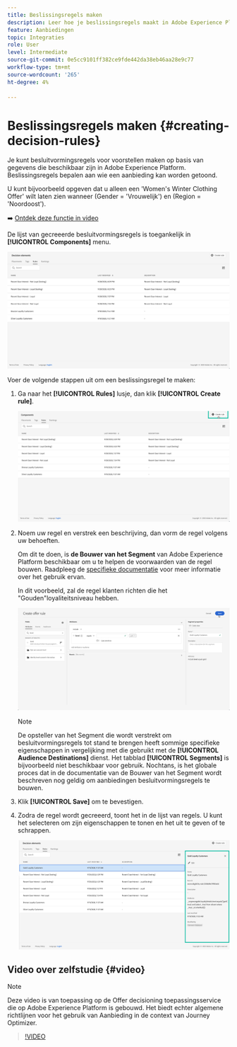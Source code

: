 ```yaml
---
title: Beslissingsregels maken
description: Leer hoe je beslissingsregels maakt in Adobe Experience Platform.
feature: Aanbiedingen
topic: Integraties
role: User
level: Intermediate
source-git-commit: 0e5cc9101ff382ce9fde442da38eb46aa28e9c77
workflow-type: tm+mt
source-wordcount: '265'
ht-degree: 4%

---
```


# Beslissingsregels maken {#creating-decision-rules}

Je kunt besluitvormingsregels voor voorstellen maken op basis van gegevens die beschikbaar zijn in Adobe Experience Platform. Beslissingsregels bepalen aan wie een aanbieding kan worden getoond.

U kunt bijvoorbeeld opgeven dat u alleen een &#39;Women&#39;s Winter Clothing Offer&#39; wilt laten zien wanneer (Gender = &#39;Vrouwelijk&#39;) en (Region = &#39;Noordoost&#39;).

➡️ [Ontdek deze functie in video](#video)

De lijst van gecreeerde besluitvormingsregels is toegankelijk in **[!UICONTROL Components]** menu.

![](../../assets/decision_rules_list.png)

Voer de volgende stappen uit om een beslissingsregel te maken:

1. Ga naar het **[!UICONTROL Rules]** lusje, dan klik **[!UICONTROL Create rule]**.

   ![](../../assets/offers_decision_rule_creation.png)

1. Noem uw regel en verstrek een beschrijving, dan vorm de regel volgens uw behoeften.

   Om dit te doen, is **de Bouwer van het Segment** van Adobe Experience Platform beschikbaar om u te helpen de voorwaarden van de regel bouwen. Raadpleeg de [specifieke documentatie](https://experienceleague.adobe.com/docs/experience-platform/segmentation/ui/segment-builder.html) voor meer informatie over het gebruik ervan.

   In dit voorbeeld, zal de regel klanten richten die het &quot;Gouden&quot;loyaliteitsniveau hebben.

   ![](../../assets/offers_decision_rule_creation_segment.png)

   >[!NOTE]
   >
   >De opsteller van het Segment die wordt verstrekt om besluitvormingsregels tot stand te brengen heeft sommige specifieke eigenschappen in vergelijking met die gebruikt met de **[!UICONTROL Audience Destinations]** dienst. Het tabblad **[!UICONTROL Segments]** is bijvoorbeeld niet beschikbaar voor gebruik. Nochtans, is het globale proces dat in de documentatie van de Bouwer van het Segment wordt beschreven nog geldig om aanbiedingen besluitvormingsregels te bouwen.

1. Klik **[!UICONTROL Save]** om te bevestigen.

1. Zodra de regel wordt gecreeerd, toont het in de lijst van regels. U kunt het selecteren om zijn eigenschappen te tonen en het uit te geven of te schrappen.

   ![](../../assets/rule_created.png)

## Video over zelfstudie {#video}

>[!NOTE]
>
>Deze video is van toepassing op de Offer decisioning toepassingsservice die op Adobe Experience Platform is gebouwd. Het biedt echter algemene richtlijnen voor het gebruik van Aanbieding in de context van Journey Optimizer.

>[!VIDEO](https://video.tv.adobe.com/v/329373?quality=12)
